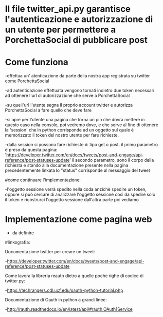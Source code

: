 # Il file twitter_api.py garantisce l'autenticazione e autorizzazione di un utente per permettere a PorchettaSocial di pubblicare post 


# Come funziona

-effettua un' atenticazione da parte della nostra app registrata su twitter come PorchettaSocial

-ad autenticazione effettuata vengono tornati indietro due token necessari ad ottenere l'url di autorizzazione che serve a PorchettaSocial

-su quell'url l'utente segna il proprio account twitter e autorizza PorchettaSocial a fare quello che deve fare

-si apre per l'utente una pagina che torna un pin che dovrà mettere in questo caso nella console, poi vedremo dove, e che serve al fine di 
ottenere la 'session' che in python corrisponde ad un oggetto sul quale è memorizzato il token
del nostro utente per fare richieste. 

-dalla session si possono fare richieste di tipo get o post. il primo parametro è preso da questa pagina: 'https://developer.twitter.com/en/docs/tweets/post-and-engage/api-reference/post-statuses-update'
 il secondo parametro, sono il corpo della richiesta e stando alla documentazione presente nella pagina precedentemente linkata
 lo "status" corrisponde al messaggio del tweet

#come continuare l'implementazione:

-l'oggetto sessione verrà spedito nella coda anzichè spedire un token, oppure si può cercare di analizzare l'oggetto sessione
 così da spedire solo il token e ricostrurci l'oggetto sessione dall'altra parte poi vediamo
 
 
# Implementazione come pagina web

- da definire

#linkografia:

Documentazione twitter per creare un tweet:
	
-https://developer.twitter.com/en/docs/tweets/post-and-engage/api-reference/post-statuses-update

Come lavora la libreria reauth dietro a quelle poche righe di codice di twitter.py:

-https://techrangers.cdl.ucf.edu/oauth-python-tutorial.php

Documentazione di Oauth in python a grandi linee:

-http://rauth.readthedocs.io/en/latest/api/#rauth.OAuth1Service
